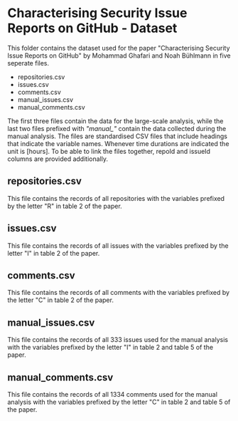 ﻿# Characterising Security Issue Reports on GitHub - Dataset
This folder contains the dataset used for the paper "Characterising Security Issue Reports on GitHub" by Mohammad Ghafari and Noah Bühlmann in five seperate files.
- repositories.csv
- issues.csv
- comments.csv
- manual_issues.csv
- manual_comments.csv

The first three files contain the data for the large-scale analysis, while the last two files prefixed with *"manual_"* contain the data collected during the manual analysis. The files are standardised CSV files that include headings that indicate the variable names. Whenever time durations are indicated the unit is [hours]. To be able to link the files together, repoId and issueId columns are provided additionally.

## repositories.csv
This file contains the records of all repositories with the variables prefixed by the letter "R" in table 2 of the paper.
## issues.csv
This file contains the records of all issues with the variables prefixed by the letter "I" in table 2 of the paper.
## comments.csv
This file contains the records of all comments with the variables prefixed by the letter "C" in table 2 of the paper.
## manual_issues.csv
This file contains the records of all 333 issues used for the manual analysis with the variables prefixed by the letter "I" in table 2 and table 5 of the paper.
## manual_comments.csv
This file contains the records of all 1334 comments used for the manual analysis with the variables prefixed by the letter "C" in table 2 and table 5 of the paper.
